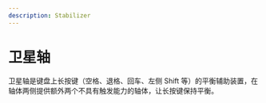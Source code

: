 ```yaml
---
description: Stabilizer
---
```


# 卫星轴

卫星轴是键盘上长按键（空格、退格、回车、左侧 Shift 等）的平衡辅助装置，在轴体两侧提供额外两个不具有触发能力的轴体，让长按键保持平衡。

